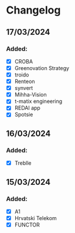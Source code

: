 # Changelog

## 17/03/2024

### Added:

- [x] CROBA
- [x] Greenovation Strategy
- [x] troido
- [x] Renteon
- [x] synvert
- [x] Mihha-Vision
- [x] t-matix engineering
- [x] REDAI app
- [x] Spotsie

## 16/03/2024

### Added:

- [x] Treblle

## 15/03/2024

### Added:

- [x] A1
- [x] Hrvatski Telekom
- [x] FUNCTOR
